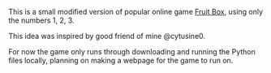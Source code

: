 This is a small modified version of popular online game [Fruit Box](https://en.gamesaien.com/game/fruit_box/), using only the numbers 1, 2, 3.

This idea was inspired by good friend of mine @cytusine0. 

For now the game only runs through downloading and running the Python files locally, planning on making a webpage for the game to run on. 